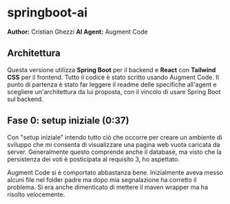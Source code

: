# springboot-ai
**Author:** Cristian Ghezzi
**AI Agent:** Augment Code

## Architettura
Questa versione utilizza **Spring Boot** per il backend e **React** con **Tailwind CSS** per il frontend.
Tutto il codice è stato scritto usando Augment Code.
Il punto di partenza è stato far leggere il readme delle specifiche all'agent e scegliere un'architettura da lui proposta, con il vincolo di usare Spring Boot sul backend.

## Fase 0: setup iniziale (0:37)
Con "setup iniziale" intendo tutto ciò che occorre per creare un ambiente di sviluppo che mi consenta di visualizzare una pagina web vuota caricata da server. Generalmente questo comprende anche il database, ma visto che la persistenza dei voti è posticipata al requisito 3, ho aspettato.

Augment Code si è comportato abbastanza bene. Inizialmente aveva messo alcuni file nel folder padre ma dopo mia segnalazione ha corretto il problema. Si era anche dimenticato di mettere il maven wrapper ma ha risolto velocemente.

